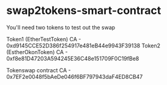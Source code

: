 # swap2tokens-smart-contract

You'll need two tokens to test out the swap

Token1 (EtherTestToken) CA - 0xd9145CCE52D386f254917e481eB44e9943F39138
Token2 (EstherOkonToken) CA - 0xf8e81D47203A594245E36C48e151709F0C19fBe8

Tokenswap contract CA - 0x7EF2e0048f5bAeDe046f6BF797943daF4ED8CB47
